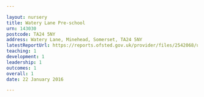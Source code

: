 ```yaml
---

layout: nursery
title: Watery Lane Pre-school
urn: 143030
postcode: TA24 5NY
address: Watery Lane, Minehead, Somerset, TA24 5NY
latestReportUrl: https://reports.ofsted.gov.uk/provider/files/2542068/urn/143030.pdf
teaching: 1
development: 1
leadership: 1
outcomes: 1
overall: 1
date: 22 January 2016

---
```

